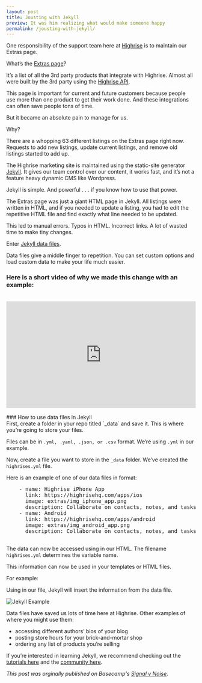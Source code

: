 ```yaml
---
layout: post
title: Jousting with Jekyll
preview: It was him realizing what would make someone happy
permalink: /jousting-with-jekyll/
---
```


One responsibility of the support team here at [Highrise](https://highrisehq.com/) is to maintain our Extras page.

What’s the [Extras page](https://highrisehq.com/extras/)?

It’s a list of all the 3rd party products that integrate with Highrise. Almost
all were built by the 3rd party using the [Highrise API](https://github.com/basecamp/highrise-api).

This page is important for current and future customers because people use more
than one product to get their work done. And these integrations can often save
people tons of time.

But it became an absolute pain to manage for us.

Why?

There are a whopping 63 different listings on the Extras page right now. Requests to add new listings, update current listings, and remove old listings started to add up.

The Highrise marketing site is maintained using the static-site generator [Jekyll](https://jekyllrb.com/). It gives our team control over our content, it works fast, and it’s not a feature heavy dynamic CMS like Wordpress.

Jekyll is simple. And powerful . . . if you know how to use that power.

The Extras page was just a giant HTML page in Jekyll. All listings were written in HTML, and if you needed to update a listing, you had to edit the repetitive
HTML file and find exactly what line needed to be updated.

This led to manual errors. Typos in HTML. Incorrect links. A lot of wasted time to make tiny changes.

Enter [Jekyll data files](https://jekyllrb.com/docs/datafiles/).

Data files give a middle finger to repetition. You can set custom options and load custom data to make your life much easier.

### Here is a short video of why we made this change with an example:
<br>

<div class="wistia_responsive_padding" style="padding:56.25% 0 0 0;position:relative;"><div class="wistia_responsive_wrapper" style="height:100%;left:0;position:absolute;top:0;width:100%;"><iframe src="https://fast.wistia.net/embed/iframe/mfurfld6bh?videoFoam=true" title="Wistia video player" allowtransparency="true" frameborder="0" scrolling="no" class="wistia_embed" name="wistia_embed" allowfullscreen mozallowfullscreen webkitallowfullscreen oallowfullscreen msallowfullscreen width="100%" height="100%"></iframe></div></div>
<script src="https://fast.wistia.net/assets/external/E-v1.js" async></script>


<br>
### How to use data files in Jekyll
<br>
First, create a folder in your repo titled `_data` and save it. This is where you’re going to store your files.

Files can be in `.yml, .yaml, .json, or .csv` format. We’re using `.yml` in our example.

Now, create a file you want to store in the `_data` folder. We’ve created the `highrises.yml` file.

Here is an example of one of our data files in format:

<pre>
    - name: Highrise iPhone App
      link: https://highrisehq.com/apps/ios
      image: extras/img_iphone_app.png
      description: Collaborate on contacts, notes, and tasks all from your iPhone.
    - name: Android
      link: https://highrisehq.com/apps/android
      image: extras/img_android_app.png
      description: Collaborate on contacts, notes, and tasks all from your Android.
      </pre>

The data can now be accessed using in our HTML. The filename `highrises.yml` determines the
variable name.

This information can now be used in your templates or HTML files.

For example:

<script src="https://gist.github.com/gallochris/a583994674eee7426896040e98de74d2.js"></script>

Using  in our file, Jekyll will insert the information from the data file.

![Jekyll Example](https://cdn-images-1.medium.com/max/800/1*7u5mIbo41YC9u_zwvBjSew.png)

Data files have saved us lots of time here at Highrise. Other examples of where
you might use them:

* accessing different authors’ bios of your blog
* posting store hours for your brick-and-mortar shop
* ordering any list of products you’re selling

If you’re interested in learning Jekyll, we recommend checking out the [tutorials here](http://jekyllrb.com/tutorials/home/) and the [community here](https://talk.jekyllrb.com/).

*This post was orginally published on Basecamp's [Signal v Noise](https://m.signalvnoise.com/jousting-with-jekyll-20687ceea042).*
